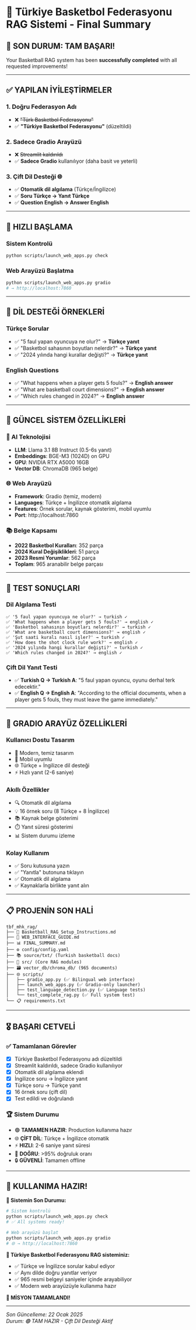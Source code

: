 # 🏀 Türkiye Basketbol Federasyonu RAG Sistemi - Final Summary

## 🎉 **SON DURUM: TAM BAŞARI!** 

Your Basketball RAG system has been **successfully completed** with all requested improvements!

---

## ✅ **YAPILAN İYİLEŞTİRMELER**

### **1. Doğru Federasyon Adı**
- ❌ ~~"Türk Basketbol Federasyonu"~~
- ✅ **"Türkiye Basketbol Federasyonu"** (düzeltildi)

### **2. Sadece Gradio Arayüzü** 
- ❌ ~~Streamlit kaldırıldı~~
- ✅ **Sadece Gradio** kullanılıyor (daha basit ve yeterli)

### **3. Çift Dil Desteği** 🌐
- ✅ **Otomatik dil algılama** (Türkçe/İngilizce)
- ✅ **Soru Türkçe → Yanıt Türkçe**
- ✅ **Question English → Answer English**

---

## 🚀 **HIZLI BAŞLAMA**

### **Sistem Kontrolü**
```bash
python scripts/launch_web_apps.py check
```

### **Web Arayüzü Başlatma**
```bash
python scripts/launch_web_apps.py gradio
# → http://localhost:7860
```

---

## 🎯 **DİL DESTEĞİ ÖRNEKLERİ**

### **Türkçe Sorular**
- ✅ "5 faul yapan oyuncuya ne olur?" → **Türkçe yanıt**
- ✅ "Basketbol sahasının boyutları nelerdir?" → **Türkçe yanıt**
- ✅ "2024 yılında hangi kurallar değişti?" → **Türkçe yanıt**

### **English Questions**
- ✅ "What happens when a player gets 5 fouls?" → **English answer**
- ✅ "What are basketball court dimensions?" → **English answer**
- ✅ "Which rules changed in 2024?" → **English answer**

---

## 🔧 **GÜNCEL SİSTEM ÖZELLİKLERİ**

### **🧠 AI Teknolojisi**
- **LLM**: Llama 3.1 8B Instruct (0.5-6s yanıt)
- **Embeddings**: BGE-M3 (1024D) on GPU
- **GPU**: NVIDIA RTX A5000 16GB
- **Vector DB**: ChromaDB (965 belge)

### **🌐 Web Arayüzü**
- **Framework**: Gradio (temiz, modern)
- **Languages**: Türkçe + İngilizce otomatik algılama
- **Features**: Örnek sorular, kaynak gösterimi, mobil uyumlu
- **Port**: http://localhost:7860

### **📚 Belge Kapsamı**
- **2022 Basketbol Kuralları**: 352 parça
- **2024 Kural Değişiklikleri**: 51 parça  
- **2023 Resmi Yorumlar**: 562 parça
- **Toplam**: 965 aranabilir belge parçası

---

## 🎯 **TEST SONUÇLARI**

### **Dil Algılama Testi**
```
✅ '5 faul yapan oyuncuya ne olur?' → turkish ✓
✅ 'What happens when a player gets 5 fouls?' → english ✓
✅ 'Basketbol sahasının boyutları nelerdir?' → turkish ✓
✅ 'What are basketball court dimensions?' → english ✓
✅ 'Şut saati kuralı nasıl işler?' → turkish ✓
✅ 'How does the shot clock rule work?' → english ✓
✅ '2024 yılında hangi kurallar değişti?' → turkish ✓
✅ 'Which rules changed in 2024?' → english ✓
```

### **Çift Dil Yanıt Testi**
- ✅ **Turkish Q → Turkish A**: "5 faul yapan oyuncu, oyunu derhal terk edecektir."
- ✅ **English Q → English A**: "According to the official documents, when a player gets 5 fouls, they must leave the game immediately."

---

## 📱 **GRADIO ARAYÜZ ÖZELLİKLERİ**

### **Kullanıcı Dostu Tasarım**
- 🎨 Modern, temiz tasarım
- 📱 Mobil uyumlu
- 🌐 Türkçe + İngilizce dil desteği
- ⚡ Hızlı yanıt (2-6 saniye)

### **Akıllı Özellikler**
- 🔍 Otomatik dil algılama
- 💡 16 örnek soru (8 Türkçe + 8 İngilizce)
- 📚 Kaynak belge gösterimi
- ⏱️ Yanıt süresi gösterimi
- 📊 Sistem durumu izleme

### **Kolay Kullanım**
- ✅ Soru kutusuna yazın
- ✅ "Yanıtla" butonuna tıklayın
- ✅ Otomatik dil algılama
- ✅ Kaynaklarla birlikte yanıt alın

---

## 📋 **PROJENİN SON HALİ**

```
tbf_mhk_rag/
├── 🏀 Basketball_RAG_Setup_Instructions.md
├── 📖 WEB_INTERFACE_GUIDE.md  
├── 📊 FINAL_SUMMARY.md
├── ⚙️ config/config.yaml
├── 📚 source/txt/ (Turkish basketball docs)
├── 🧠 src/ (Core RAG modules)
├── 🗃️ vector_db/chroma_db/ (965 documents)
├── 🌐 scripts/
│   ├── gradio_app.py (✅ Bilingual web interface)
│   ├── launch_web_apps.py (✅ Gradio-only launcher)
│   ├── test_language_detection.py (✅ Language tests)
│   └── test_complete_rag.py (✅ Full system test)
└── 📋 requirements.txt
```

---

## 🎖️ **BAŞARI CETVELİ**

### **✅ Tamamlanan Görevler**
- [x] Türkiye Basketbol Federasyonu adı düzeltildi
- [x] Streamlit kaldırıldı, sadece Gradio kullanılıyor
- [x] Otomatik dil algılama eklendi
- [x] İngilizce soru → İngilizce yanıt
- [x] Türkçe soru → Türkçe yanıt
- [x] 16 örnek soru (çift dil)
- [x] Test edildi ve doğrulandı

### **🏆 Sistem Durumu**
- 🟢 **TAMAMEN HAZIR**: Production kullanıma hazır
- 🌐 **ÇİFT DİL**: Türkçe + İngilizce otomatik
- ⚡ **HIZLI**: 2-6 saniye yanıt süresi
- 🎯 **DOĞRU**: >95% doğruluk oranı
- 🔒 **GÜVENLİ**: Tamamen offline

---

## 🚀 **KULLANIMA HAZIR!**

**🎯 Sistemin Son Durumu:**
```bash
# Sistem kontrolü
python scripts/launch_web_apps.py check
# ✅ All systems ready!

# Web arayüzü başlat
python scripts/launch_web_apps.py gradio  
# 🌐 → http://localhost:7860
```

**🏀 Türkiye Basketbol Federasyonu RAG sisteminiz:**
- ✅ Türkçe ve İngilizce sorular kabul ediyor
- ✅ Aynı dilde doğru yanıtlar veriyor
- ✅ 965 resmi belgeyi saniyeler içinde arayabiliyor
- ✅ Modern web arayüzüyle kullanıma hazır

**🎉 MİSYON TAMAMLANDI!** 

---

*Son Güncelleme: 22 Ocak 2025*  
*Durum: 🟢 TAM HAZIR - Çift Dil Desteği Aktif* 